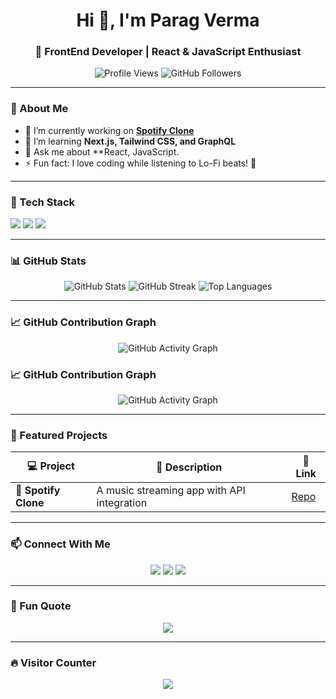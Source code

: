 <h1 align="center">Hi 👋, I'm Parag Verma</h1>
<h3 align="center">🚀 FrontEnd Developer | React & JavaScript Enthusiast</h3>

<p align="center">
  <img src="https://komarev.com/ghpvc/?username=yourusername&label=Profile%20Views&color=blue&style=flat" alt="Profile Views" />
  <img src="https://img.shields.io/github/followers/yourusername?label=Followers&style=social" alt="GitHub Followers">
</p>

---

### 🌟 About Me
- 🔭 I’m currently working on **[Spotify Clone](https://github.com/yourusername/spotify-clone)**
- 🌱 I’m learning **Next.js, Tailwind CSS, and GraphQL**
- 💬 Ask me about **React, JavaScript.
- ⚡ Fun fact: I love coding while listening to Lo-Fi beats! 🎵

---

### 🚀 Tech Stack
<p align="left">
  <img src="https://img.shields.io/badge/React-61DAFB?style=for-the-badge&logo=react&logoColor=black">
  <img src="https://img.shields.io/badge/JavaScript-F7DF1E?style=for-the-badge&logo=javascript&logoColor=black">
  <img src="https://img.shields.io/badge/Tailwind%20CSS-38B2AC?style=for-the-badge&logo=tailwind-css&logoColor=white">
</p>

---

### 📊 GitHub Stats
<p align="center">
  <img src="https://github-readme-stats.vercel.app/api?username=paragverma02&show_icons=true&theme=radical" alt="GitHub Stats" />
  <img src="https://github-readme-streak-stats.herokuapp.com/?user=paragverma02&theme=radical" alt="GitHub Streak" />
  <img src="https://github-readme-stats.vercel.app/api/top-langs/?username=paragverma02&layout=compact&theme=radical" alt="Top Languages" />
</p>

---

### 📈 GitHub Contribution Graph
<p align="center">
  <img src="https://github-readme-activity-graph.cyclic.app/graph?username=paragverma02&theme=react-dark" alt="GitHub Activity Graph" />
</p>

### 📈 GitHub Contribution Graph
<p align="center">
  <img src="https://github-readme-activity-graph.vercel.app/graph?username=paragverma02&theme=react-dark" alt="GitHub Activity Graph" />
</p>

---

### 🚀 Featured Projects
| 💻 Project | 🚀 Description | 🔗 Link |
|------------|--------------|--------|
| 🎵 **Spotify Clone** | A music streaming app with API integration | [Repo](https://github.com/paragverma02/spotify-clone) |

---

### 📫 Connect With Me
<p align="center">
  <a href="https://www.linkedin.com/in/parag-verma-40a51429/"><img src="https://img.shields.io/badge/LinkedIn-0A66C2?style=for-the-badge&logo=linkedin&logoColor=white"></a>
  <a href="https://twitter.com/paragverma02"><img src="https://img.shields.io/badge/Twitter-1DA1F2?style=for-the-badge&logo=twitter&logoColor=white"></a>
  <a href="mailto:your.email@example.com"><img src="https://img.shields.io/badge/Email-D14836?style=for-the-badge&logo=gmail&logoColor=white"></a>
</p>

---

### 🎉 Fun Quote
<p align="center">
  <img src="https://quotes-github-readme.vercel.app/api?type=horizontal&theme=radical" />
</p>

---

### 🔥 Visitor Counter
<p align="center">
  <img src="https://profile-counter.glitch.me/paragverma02/count.svg" />
</p>













<!--- - 👋 Hi, I’m @paragverma02
- 👀 I’m interested in ...
- 🌱 I’m currently learning ...
- 💞️ I’m looking to collaborate on ...
- 📫 How to reach me ...
- 😄 Pronouns: ...
- ⚡ Fun fact: ... 
--->

<!---
paragverma02/paragverma02 is a ✨ special ✨ repository because its `README.md` (this file) appears on your GitHub profile.
You can click the Preview link to take a look at your changes.
--->
